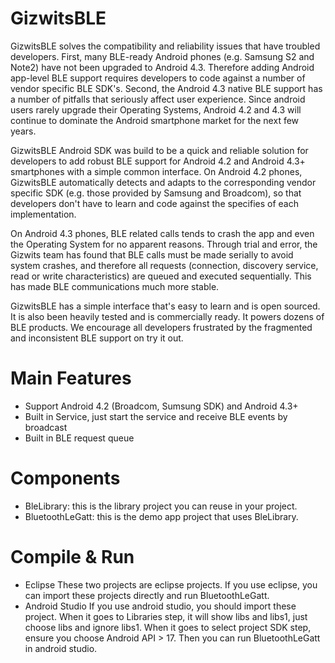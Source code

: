 GizwitsBLE
==========

GizwitsBLE solves the compatibility and reliability issues that have troubled developers. First, many BLE-ready Android phones (e.g. Samsung S2 and Note2) have not been upgraded to Android 4.3. Therefore adding Android app-level BLE support requires developers to code against a number of vendor specific BLE SDK's. Second, the Android 4.3 native BLE support has a number of pitfalls that seriously affect user experience. Since android users rarely upgrade their Operating Systems, Android 4.2 and 4.3 will continue to dominate the Android smartphone market for the next few years. 

GizwitsBLE Android SDK was build to be a quick and reliable solution for developers to add robust BLE support for Android 4.2 and Android 4.3+ smartphones with a simple common interface. On Android 4.2 phones, GizwitsBLE automatically detects and adapts to the corresponding vendor specific SDK (e.g. those provided by Samsung and Broadcom), so that developers don't have to learn and code against the specifies of each implementation. 

On Android 4.3 phones, BLE related calls tends to crash the app and even the Operating System for no apparent reasons. Through trial and error, the Gizwits team has found that BLE calls must be made serially to avoid system crashes, and therefore all  requests (connection, discovery service, read or write characteristics) are queued and executed sequentially. This has made BLE communications much more stable. 

GizwitsBLE has a simple interface that's easy to learn and is open sourced. It is also been heavily tested and is commercially ready. It powers dozens of BLE products. We encourage all developers frustrated by the fragmented and inconsistent BLE support on try it out.

# Main Features
* Support Android 4.2 (Broadcom, Sumsung SDK) and Android 4.3+ 
* Built in Service, just start the service and receive BLE events by broadcast
* Built in BLE request queue

# Components
* BleLibrary: this is the library project you can reuse in your project.
* BluetoothLeGatt: this is the demo app project that uses BleLibrary.

# Compile & Run
* Eclipse
These two projects are eclipse projects. If you use eclipse, you can import these projects directly and run BluetoothLeGatt.
* Android Studio
If you use android studio, you should import these project.
When it goes to Libraries step, it will show libs and libs1, just choose libs and ignore libs1.
When it goes to select project SDK step, ensure you choose Android API > 17.
Then you can run BluetoothLeGatt in android studio.
